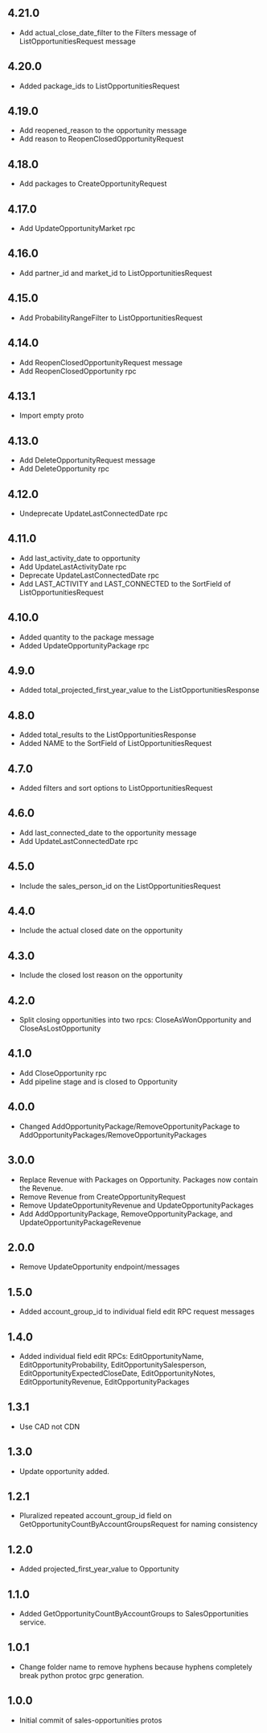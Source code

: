 ## 4.21.0
- Add actual_close_date_filter to the Filters message of ListOpportunitiesRequest message

## 4.20.0
- Added package_ids to ListOpportunitiesRequest

## 4.19.0
- Add reopened_reason to the opportunity message
- Add reason to ReopenClosedOpportunityRequest

## 4.18.0
- Add packages to CreateOpportunityRequest

## 4.17.0
- Add UpdateOpportunityMarket rpc

## 4.16.0
- Add partner_id and market_id to ListOpportunitiesRequest

## 4.15.0
- Add ProbabilityRangeFilter to ListOpportunitiesRequest

## 4.14.0
- Add ReopenClosedOpportunityRequest message
- Add ReopenClosedOpportunity rpc

## 4.13.1
- Import empty proto

## 4.13.0
- Add DeleteOpportunityRequest message
- Add DeleteOpportunity rpc

## 4.12.0
- Undeprecate UpdateLastConnectedDate rpc

## 4.11.0
- Add last_activity_date to opportunity
- Add UpdateLastActivityDate rpc
- Deprecate UpdateLastConnectedDate rpc
- Add LAST_ACTIVITY and LAST_CONNECTED to the SortField of ListOpportunitiesRequest

## 4.10.0
- Added quantity to the package message
- Added UpdateOpportunityPackage rpc

## 4.9.0
- Added total_projected_first_year_value to the ListOpportunitiesResponse

## 4.8.0
- Added total_results to the ListOpportunitiesResponse
- Added NAME to the SortField of ListOpportunitiesRequest

## 4.7.0
- Added filters and sort options to ListOpportunitiesRequest

## 4.6.0
- Add last_connected_date to the opportunity message
- Add UpdateLastConnectedDate rpc

## 4.5.0
- Include the sales_person_id on the ListOpportunitiesRequest

## 4.4.0
- Include the actual closed date on the opportunity

## 4.3.0
- Include the closed lost reason on the opportunity

## 4.2.0
- Split closing opportunities into two rpcs: CloseAsWonOpportunity and CloseAsLostOpportunity

## 4.1.0
- Add CloseOpportunity rpc
- Add pipeline stage and is closed to Opportunity

## 4.0.0
- Changed AddOpportunityPackage/RemoveOpportunityPackage to AddOpportunityPackages/RemoveOpportunityPackages

## 3.0.0
- Replace Revenue with Packages on Opportunity. Packages now contain the Revenue.
- Remove Revenue from CreateOpportunityRequest
- Remove UpdateOpportunityRevenue and UpdateOpportunityPackages
- Add AddOpportunityPackage, RemoveOpportunityPackage, and UpdateOpportunityPackageRevenue

## 2.0.0
- Remove UpdateOpportunity endpoint/messages

## 1.5.0
- Added account_group_id to individual field edit RPC request messages

## 1.4.0
- Added individual field edit RPCs: EditOpportunityName, EditOpportunityProbability, EditOpportunitySalesperson, 
EditOpportunityExpectedCloseDate, EditOpportunityNotes, EditOpportunityRevenue, EditOpportunityPackages

## 1.3.1
- Use CAD not CDN

## 1.3.0
- Update opportunity added.

## 1.2.1
- Pluralized repeated account_group_id field on GetOpportunityCountByAccountGroupsRequest for naming consistency

## 1.2.0
- Added projected_first_year_value to Opportunity

## 1.1.0
- Added GetOpportunityCountByAccountGroups to SalesOpportunities service.

## 1.0.1
- Change folder name to remove hyphens because hyphens completely break python protoc grpc generation.

## 1.0.0
- Initial commit of sales-opportunities protos
